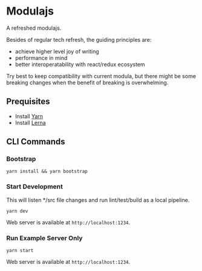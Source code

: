 # Modulajs

A refreshed modulajs.

Besides of regular tech refresh, the guiding principles are:

- achieve higher level joy of writing
- performance in mind
- better interoperatability with react/redux ecosystem

Try best to keep compatibility with current modula, but there might be some breaking changes when the benefit of breaking is overwhelming.

## Prequisites

- Install [Yarn](https://yarnpkg.com/en/)
- Install [Lerna](https://github.com/lerna/lerna)

## CLI Commands

### Bootstrap

`yarn install && yarn bootstrap`

### Start Development

This will listen */src file changes and run lint/test/build as a local pipeline.

`yarn dev`

Web server is available at `http://localhost:1234`.

### Run Example Server Only

`yarn start`

Web server is available at `http://localhost:1234`.
